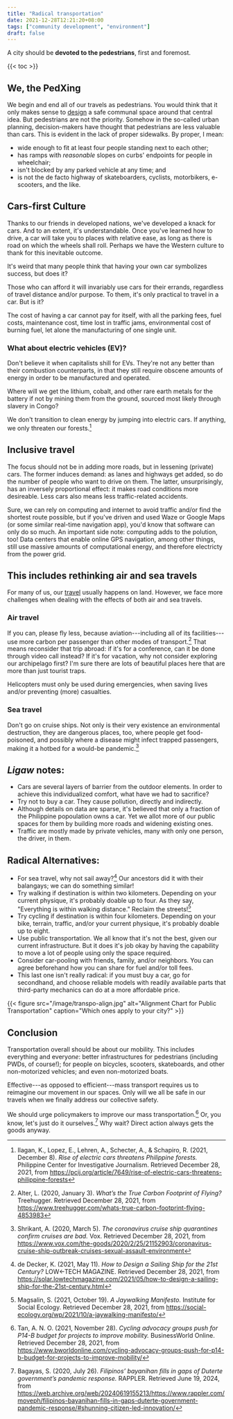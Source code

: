 ```yaml
---
title: "Radical transportation"
date: 2021-12-28T12:21:20+08:00
tags: ["community development", "environment"]
draft: false
---
```


A city should be **devoted to the pedestrians**, first and foremost.

{{< toc >}}

## We, the PedXing

We begin and end all of our travels as pedestrians. You would think that
it only makes sense to [design](/design) a safe communal space around
that central idea. But pedestrians are not the priority. Somehow in the
so-called urban planning, decision-makers have thought that pedestrians
are less valuable than cars. This is evident in the lack of proper
sidewalks. By proper, I mean:
- wide enough to fit at least four people standing next to each other;
- has ramps with *reasonable* slopes on curbs' endpoints for people in
  wheelchair;
- isn't blocked by any parked vehicle at any time; and
- is not the de facto highway of skateboarders, cyclists, motorbikers,
  e-scooters, and the like.

## Cars-first Culture

Thanks to our friends in developed nations, we've developed a knack for
cars. And to an extent, it's understandable. Once you've learned how to
drive, a car will take you to places with relative ease, as long as
there is road on which the wheels shall roll. Perhaps we have the
Western culture to thank for this inevitable outcome.

It's weird that many people think that having your own car symbolizes
success, but does it?

Those who can afford it will invariably use cars for their errands,
regardless of travel distance and/or purpose. To them, it's only
practical to travel in a car. But is it?

The cost of having a car cannot pay for itself,
with all the parking fees, fuel costs, maintenance cost,
time lost in traffic jams, environmental cost of burning fuel,
let alone the manufacturing of one single unit.

### What about electric vehicles (EV)?

Don't believe it when capitalists shill for EVs. They're not any better
than their combustion counterparts, in that they still require obscene
amounts of energy in order to be manufactured and operated.

Where will we get the lithium, cobalt, and other rare earth metals for
the battery if not by mining them from the ground, sourced most likely
through slavery in Congo?

We don't transition to clean energy by jumping into electric cars.
If anything, we only threaten our forests.[^palawan]

[^palawan]: Ilagan, K., Lopez, E., Lehren, A., Schecter, A., & Schapiro,
R. (2021, December 8). *Rise of electric cars threatens Philippine
forests.* Philippine Center for Investigative Journalism. Retrieved
December 28, 2021, from
https://pcij.org/article/7649/rise-of-electric-cars-threatens-philippine-forests

## Inclusive travel

The focus should not be in adding more roads, but in lessening (private)
cars. The former induces demand: as lanes and highways get added, so do
the number of people who want to drive on them. The latter,
unsurprisingly, has an inversely proportional effect: it makes road
conditions more desireable. Less cars also means less traffic-related
accidents.

Sure, we can rely on computing and internet to avoid traffic and/or find
the shortest route possible, but if you've driven and used Waze or
Google Maps (or some similar real-time navigation app), you'd know that
software can only do so much. An important side note: computing adds to
the polution, too! Data centers that enable online GPS navigation, among
other things, still use massive amounts of computational energy, and
therefore electricty from the power grid.

## This includes rethinking air and sea travels

For many of us, our [travel](/travel) usually happens on land.
However, we face more challenges when dealing with the effects of both air and
sea travels.

### Air travel

If you can, please fly less, because aviation---including all of its
facilities---use more carbon per passenger than other modes of
transport.[^air1] That means reconsider that trip abroad: if it's for a
conference, can it be done through video call instead? If it's for
vacation, why not consider exploring our archipelago first? I'm sure
there are lots of beautiful places here that are more than just tourist
traps.

[^air1]:Alter, L. (2020, January 3). *What’s the True Carbon Footprint
of Flying?* Treehugger. Retrieved December 28, 2021, from
https://www.treehugger.com/whats-true-carbon-footprint-flying-4853983

Helicopters must only be used during emergencies,
when saving lives and/or preventing (more) casualties.

### Sea travel

Don't go on cruise ships. Not only is their very existence an
environmental destruction, they are dangerous places, too, where people
get food-poisoned, and possibly where a disease might infect trapped
passengers, making it a hotbed for a would-be pandemic.[^sea1]

[^sea1]: Shrikant, A. (2020, March 5). *The coronavirus cruise ship
quarantines confirm cruises are bad.* Vox. Retrieved December 28, 2021,
from
https://www.vox.com/the-goods/2020/2/25/21152903/coronavirus-cruise-ship-outbreak-cruises-sexual-assault-environment

## *Ligaw* notes:

- Cars are several layers of barrier from the outdoor elements. In order
  to achieve this individualized comfort, what have we had to sacrifice?
- Try not to buy a car. They cause pollution, directly and indirectly.
- Although details on data are sparse, it's believed that only a
  fraction of the Philippine popoulation owns a car. Yet we allot more
  of our public spaces for them by building more roads and widening
  existing ones.
- Traffic are mostly made by private vehicles, many with only one
  person, the driver, in them.

## Radical Alternatives:

- For sea travel, why not sail away?[^sea2] Our ancestors did it with
  their balangays; we can do something similar!
- Try walking if destination is within two kilometers. Depending on your
  current physique, it's probably doable up to four. As they say,
  "Everything is within walking distance." Reclaim the
  streets![^jaywalking]
- Try cycling if destination is within four kilometers. Depending on
  your bike, terrain, traffic, and/or your current physique, it's
  probably doable up to eight.
- Use public transportation. We all know that it's not the best, given
  our current infrastructure. But it does it's job okay by having the
  capability to move a lot of people using only the space required.
- Consider car-pooling with friends, family, and/or neighbors. You can
  agree beforehand how you can share for fuel and/or toll fees.
- This last one isn't really radical: if you must buy a car, go for
  secondhand, and choose reliable models with readily available parts
  that third-party mechanics can do at a more affordable price.

[^sea2]: de Decker, K. (2021, May 11). *How to Design a Sailing Ship for the 21st Century?* LOW←TECH MAGAZINE. Retrieved December 28, 2021, from https://solar.lowtechmagazine.com/2021/05/how-to-design-a-sailing-ship-for-the-21st-century.html

{{< figure src="/image/transpo-align.jpg" alt="Alignment Chart for Public Transportation" caption="Which ones apply to your city?" >}}

## Conclusion

Transportation overall should be about our mobility. This includes
everything and every*one*: better infrastructures for pedestrians
(including PWDs, of course!); for people on bicycles, scooters,
skateboards, and other non-motorized vehicles; and even non-motorized
boats.

Effective---as opposed to efficient---mass transport requires us to
reimagine our movement in our spaces. Only will we all be safe in our
travels when we finally address our collective safety.

We should urge policymakers to improve our mass transportation.[^policy]
Or, you know, let's just do it ourselves.[^diy] Why wait? Direct action
always gets the goods anyway.

[^policy]: Tan, A. N. O. (2021, November 28). *Cycling advocacy groups
push for P14-B budget for projects to improve mobility.* BusinessWorld
Online. Retrieved December 28, 2021, from
https://www.bworldonline.com/cycling-advocacy-groups-push-for-p14-b-budget-for-projects-to-improve-mobility/
[^diy]: Bagayas, S. (2020, July 26). *Filipinos’ bayanihan fills in gaps
of Duterte government’s pandemic response.* RAPPLER. Retrieved June 19,
2024, from
https://web.archive.org/web/20240619155213/https://www.rappler.com/moveph/filipinos-bayanihan-fills-in-gaps-duterte-government-pandemic-response/#shunning-citizen-led-innovation/

[^jaywalking]: Magsalin, S. (2021, October 19). *A Jaywalking Manifesto.* Institute for Social Ecology. Retrieved December 28, 2021, from https://social-ecology.org/wp/2021/10/a-jaywalking-manifesto/
